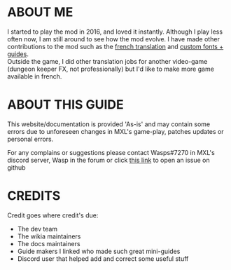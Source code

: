 # ABOUT ME
I started to play the mod in 2016, and loved it instantly. Although I play less often now, I am still around to see how the mod evolve. I have made other contributions to the mod such as the [french translation](https://forum.median-xl.com/viewtopic.php?f=4&t=22977&hilit=sigma+translations) and [custom fonts + guides](https://gitlab.com/Wasps/diablo-2-fonts).    
Outside the game, I did other translation jobs for another video-game (dungeon keeper FX, not professionally) but I'd like to make more game available in french.


# ABOUT THIS GUIDE
This website/documentation is provided 'As-is' and may contain some errors due to unforeseen changes in MXL's game-play, patches updates or personal errors.

For any complains or suggestions please contact Wasps#7270 in MXL's discord server, Wasp in the forum or click [this link](https://github.com/Wasps0/Wasps0.github.io/issues) to open an issue on github

# CREDITS

Credit goes where credit's due:

- The dev team
- The wikia maintainers
- The docs maintainers
- Guide makers I linked who made such great mini-guides
- Discord user that helped add and correct some useful stuff
